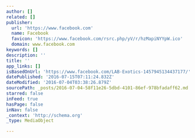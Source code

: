 ```yaml
---
author: []
related: []
publisher:
  url: 'https://www.facebook.com'
  name: Facebook
  favicon: 'https://www.facebook.com/rsrc.php/yV/r/hzMapiNYYpW.ico'
  domain: www.facebook.com
keywords: []
description: ''
title: ''
app_links: []
isBasedOnUrl: 'https://www.facebook.com/LAB-Exotics-1457945134437177/'
datePublished: '2016-07-15T07:11:24.832Z'
dateModified: '2016-07-04T03:38:26.879Z'
sourcePath: _posts/2016-07-04-58f11e26-5dbd-4101-86ef-978bfadaff62.md
starred: false
inFeed: true
hasPage: false
inNav: false
_context: 'http://schema.org'
_type: MediaObject

---
```

